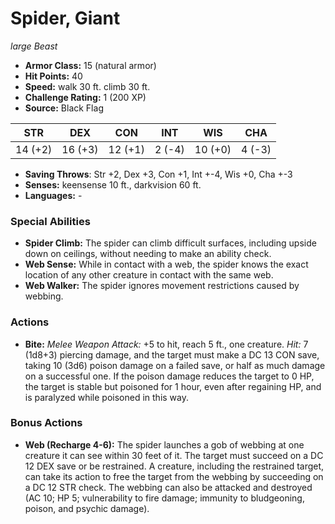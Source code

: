 # Spider, Giant

*large* *Beast*

- **Armor Class:** 15 (natural armor)
- **Hit Points:** 40 
- **Speed:** walk 30 ft. climb 30 ft.
- **Challenge Rating:** 1 (200 XP)
- **Source:** Black Flag

| STR | DEX | CON | INT | WIS | CHA |
| --- | --- | --- | --- | --- | --- |
| 14 (+2) | 16 (+3) | 12 (+1) | 2 (-4) | 10 (+0) | 4 (-3) |

- **Saving Throws**: Str +2, Dex +3, Con +1, Int +-4, Wis +0, Cha +-3
- **Senses:** keensense 10 ft., darkvision 60 ft.
- **Languages:** -

### Special Abilities

- **Spider Climb:** The spider can climb difficult surfaces, including upside down on ceilings, without needing to make an ability check.
- **Web Sense:** While in contact with a web, the spider knows the exact location of any other creature in contact with the same web.
- **Web Walker:** The spider ignores movement restrictions caused by webbing.

### Actions

- **Bite:** _Melee Weapon Attack:_ +5 to hit, reach 5 ft., one creature. _Hit:_ 7 (1d8+3) piercing damage, and the target must make a DC 13 CON save, taking 10 (3d6) poison damage on a failed save, or half as much damage on a successful one. If the poison damage reduces the target to 0 HP, the target is stable but poisoned for 1 hour, even after regaining HP, and is paralyzed while poisoned in this way.

### Bonus Actions

- **Web (Recharge 4-6):** The spider launches a gob of webbing at one creature it can see within 30 feet of it. The target must succeed on a DC 12 DEX save or be restrained. A creature, including the restrained target, can take its action to free the target from the webbing by succeeding on a DC 12 STR check. The webbing can also be attacked and destroyed (AC 10; HP 5; vulnerability to fire damage; immunity to bludgeoning, poison, and psychic damage).
